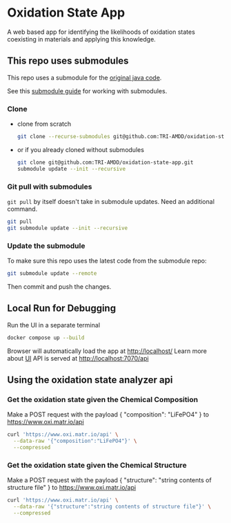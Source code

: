 # Oxidation State App
A web based app for identifying the likelihoods of oxidation states coexisting in materials and applying this knowledge.

## This repo uses submodules

This repo uses a submodule for the [original java code](https://github.com/TRI-AMDD/oxidation-state-api-public). 

See this [submodule guide](https://git-scm.com/book/en/v2/Git-Tools-Submodules) for working with submodules.

### Clone

- clone from scratch
    ```bash
    git clone --recurse-submodules git@github.com:TRI-AMDD/oxidation-state-app.git
    ```
- or if you already cloned without submodules
    ```bash
    git clone git@github.com:TRI-AMDD/oxidation-state-app.git
    submodule update --init --recursive
    ```

### Git pull with submodules

`git pull` by itself doesn't take in submodule updates. Need an additional command.

```bash
git pull
git submodule update --init --recursive
```
  
### Update the submodule

To make sure this repo uses the latest code from the submodule repo:

```bash
git submodule update --remote
```

Then commit and push the changes.


## Local Run for Debugging


Run the UI in a separate terminal

```bash
docker compose up --build
```

Browser will automatically load the app at <http://localhost/>
Learn more about [UI](ui/README.md)
API is served at <http://localhost:7070/api>


## Using the oxidation state analyzer api 


### Get the oxidation state given the Chemical Composition

Make a POST request with the payload { "composition": "LiFePO4" } to https://www.oxi.matr.io/api

```bash
curl 'https://www.oxi.matr.io/api' \
  --data-raw '{"composition":"LiFePO4"}' \
  --compressed
```

### Get the oxidation state given the Chemical Structure

Make a POST request with the payload { "structure": "string contents of structure file" } to https://www.oxi.matr.io/api

```bash
curl 'https://www.oxi.matr.io/api' \
  --data-raw '{"structure":"string contents of structure file"}' \
  --compressed
```


